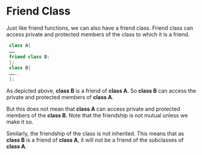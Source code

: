 # Friend Class
Just like friend functions, we can also have a friend class. Friend class can access private and protected members of the class to which it is a friend.
```c++
 class A{
 ……
 friend class B;
 };
 class B{
 ……..
 };
```

As depicted above, **class B** is a friend of **class A**. So **class B** can access the private and protected members of **class A**.

But this does not mean that **class A** can access private and protected members of the **class B**. Note that the friendship is not mutual unless we make it so.

Similarly, the friendship of the class is not inherited. This means that as **class B** is a friend of **class A**, it will not be a friend of the subclasses of **class A**.